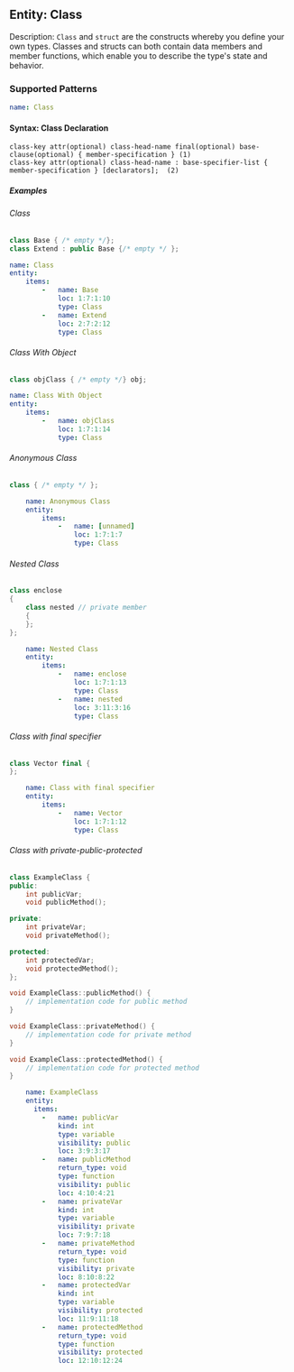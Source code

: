 ## Entity: Class
Description: `Class` and `struct` are the constructs whereby you define your own types. Classes and structs can both contain data members and member functions, which enable you to describe the type's state and behavior.

### Supported Patterns

```yaml
name: Class
```
#### Syntax: Class Declaration

```text
class-key attr(optional) class-head-name final(optional) base-clause(optional) { member-specification }	(1)	
class-key attr(optional) class-head-name : base-specifier-list { member-specification } [declarators];	(2)	
```

##### Examples

###### Class
```CPP
class Base { /* empty */};
class Extend : public Base {/* empty */ };
```

```yaml
name: Class
entity:
    items:
        -   name: Base
            loc: 1:7:1:10
            type: Class
        -   name: Extend
            loc: 2:7:2:12
            type: Class
```

###### Class With Object
```CPP
class objClass { /* empty */} obj;
```

```yaml
name: Class With Object
entity:
    items:
        -   name: objClass
            loc: 1:7:1:14
            type: Class
```

###### Anonymous Class
```CPP
class { /* empty */ };   
```

```yaml
    name: Anonymous Class
    entity:
        items:
            -   name: [unnamed]
                loc: 1:7:1:7
                type: Class
```

###### Nested Class
```CPP
class enclose
{
    class nested // private member
    {
    };
};
```

```yaml
    name: Nested Class
    entity:
        items:
            -   name: enclose
                loc: 1:7:1:13
                type: Class
            -   name: nested
                loc: 3:11:3:16
                type: Class
```

###### Class with final specifier
```CPP
class Vector final {
};
```

```yaml
    name: Class with final specifier
    entity:
        items:
            -   name: Vector
                loc: 1:7:1:12
                type: Class
```

###### Class with private-public-protected
```CPP
class ExampleClass {
public:
    int publicVar;
    void publicMethod();

private:
    int privateVar;
    void privateMethod();

protected:
    int protectedVar;
    void protectedMethod();
};

void ExampleClass::publicMethod() {
    // implementation code for public method
}

void ExampleClass::privateMethod() {
    // implementation code for private method
}

void ExampleClass::protectedMethod() {
    // implementation code for protected method
}
```

```yaml
    name: ExampleClass
    entity:
      items:
        -   name: publicVar
            kind: int
            type: variable
            visibility: public
            loc: 3:9:3:17
        -   name: publicMethod
            return_type: void
            type: function
            visibility: public
            loc: 4:10:4:21
        -   name: privateVar
            kind: int
            type: variable
            visibility: private
            loc: 7:9:7:18
        -   name: privateMethod
            return_type: void
            type: function
            visibility: private
            loc: 8:10:8:22
        -   name: protectedVar
            kind: int
            type: variable
            visibility: protected
            loc: 11:9:11:18
        -   name: protectedMethod
            return_type: void
            type: function
            visibility: protected
            loc: 12:10:12:24
```
